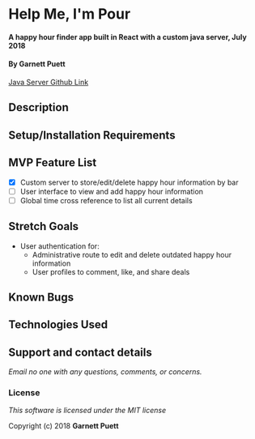 # Help Me, I'm Pour

#### A happy hour finder app built in React with a custom java server, July 2018

#### By Garnett Puett

<a href='https://github.com/gpuett/im-pour-java-server'>Java Server Github Link</a>

## Description

## Setup/Installation Requirements

## MVP Feature List
 - [x] Custom server to store/edit/delete happy hour information by bar
 - [ ] User interface to view and add happy hour information
 - [ ] Global time cross reference to list all current details

## Stretch Goals
* User authentication for:
  * Administrative route to edit and delete outdated happy hour information
  * User profiles to comment, like, and share deals

## Known Bugs

## Technologies Used

## Support and contact details

_Email no one with any questions, comments, or concerns._

### License

*This software is licensed under the MIT license*

Copyright (c) 2018 **Garnett Puett**
